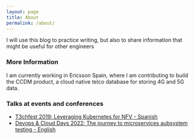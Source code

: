 ```yaml
---
layout: page
title: About
permalink: /about/
---
```


I will use this blog to practice writing, but also to share information that might be useful for other engineers

### More Information
I am currently working in Ericsson Spain, where I am contributing to build the CCDM product, a cloud native telco database for storing 4G and 5G data.

### Talks at events and conferences
- [T3chfest 2019: Leveraging Kubernetes for NFV - Spanish](https://youtu.be/rrosuVkh2r4)
- [Devops & Cloud Days 2022: The journey to microservices aubsystem testing - English](https://vimeo.com/agiletrends/review/728735980/03ab391c01)
